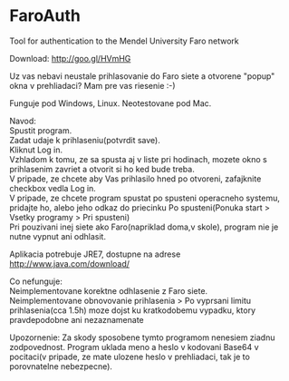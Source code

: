 FaroAuth
========

Tool for authentication to the Mendel University Faro network

Download: http://goo.gl/HVmHG

Uz vas nebavi neustale prihlasovanie do Faro siete a otvorene "popup" okna v prehliadaci? Mam pre vas riesenie :-)

Funguje pod Windows, Linux.
Neotestovane pod Mac.

Navod:  
Spustit program.  
Zadat udaje k prihlaseniu(potvrdit save).  
Kliknut Log in.  
Vzhladom k tomu, ze sa spusta aj v liste pri hodinach, mozete okno s prihlasenim zavriet a otvorit si ho ked bude treba.  
V pripade, ze chcete aby Vas prihlasilo hned po otvoreni, zafajknite checkbox vedla Log in.  
V pripade, ze chcete program spustat po spusteni operacneho systemu, pridajte ho, alebo jeho odkaz do priecinku Po spusteni(Ponuka start > Vsetky programy > Pri spusteni)  
Pri pouzivani inej siete ako Faro(napriklad doma,v skole), program nie je nutne vypnut ani odhlasit.

Aplikacia potrebuje JRE7, dostupne na adrese http://www.java.com/download/

Co nefunguje:  
Neimplementovane korektne odhlasenie z Faro siete.  
Neimplementovane obnovovanie prihlasenia > Po vyprsani limitu prihlasenia(cca 1.5h) moze dojst ku kratkodobemu vypadku, ktory pravdepodobne ani nezaznamenate

Upozornenie:
Za skody sposobene tymto programom nenesiem ziadnu zodpovednost.  Program uklada meno a heslo v kodovani Base64 v pocitaci(v pripade, ze mate ulozene heslo v prehliadaci, tak je to porovnatelne nebezpecne).
